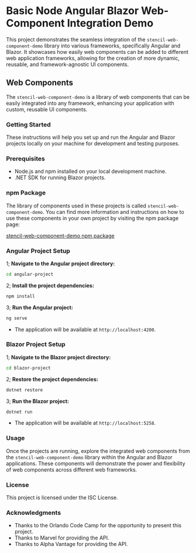 # Basic Node Angular Blazor Web-Component Integration Demo

This project demonstrates the seamless integration of the `stencil-web-component-demo` library into various frameworks, specifically Angular and Blazor. It showcases how easily web components can be added to different web application frameworks, allowing for the creation of more dynamic, reusable, and framework-agnostic UI components.

## Web Components

The `stencil-web-component-demo` is a library of web components that can be easily integrated into any framework, enhancing your application with custom, reusable UI components.

### Getting Started

These instructions will help you set up and run the Angular and Blazor projects locally on your machine for development and testing purposes.

### Prerequisites

- Node.js and npm installed on your local development machine.
- .NET SDK for running Blazor projects.

### npm Package

The library of components used in these projects is called `stencil-web-component-demo`. You can find more information and instructions on how to use these components in your own project by visiting the npm package page:

[stencil-web-component-demo npm package](https://www.npmjs.com/package/stencil-web-component-demo?activeTab=readme)

### Angular Project Setup

1; **Navigate to the Angular project directory:**

```bash
cd angular-project
```

2; **Install the project dependencies:**

```bash
npm install
```

3; **Run the Angular project:**

```bash
ng serve
```

- The application will be available at `http://localhost:4200`.

### Blazor Project Setup

1; **Navigate to the Blazor project directory:**

```bash
cd blazor-project
```

2; **Restore the project dependencies:**

```bash
dotnet restore
```

3; **Run the Blazor project:**

```bash
dotnet run
```

- The application will be available at `http://localhost:5258`.

### Usage

Once the projects are running, explore the integrated web components from the `stencil-web-component-demo` library within the Angular and Blazor applications. These components will demonstrate the power and flexibility of web components across different web frameworks.

### License

This project is licensed under the ISC License.

### Acknowledgments

- Thanks to the Orlando Code Camp for the opportunity to present this project.
- Thanks to Marvel for providing the API.
- Thanks to Alpha Vantage for providing the API.
